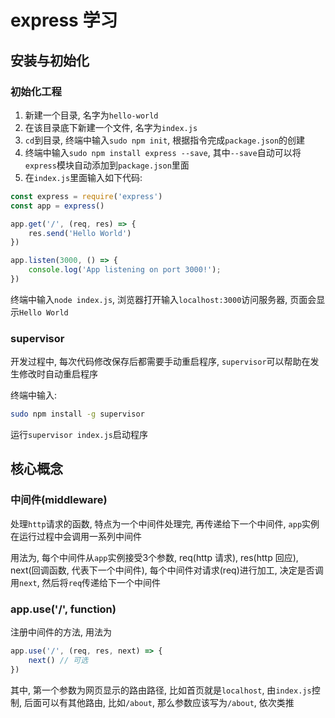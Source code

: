 # express 学习

## 安装与初始化

### 初始化工程 

1. 新建一个目录, 名字为`hello-world`
2. 在该目录底下新建一个文件, 名字为`index.js`
3. `cd`到目录, 终端中输入`sudo npm init`, 根据指令完成`package.json`的创建
4. 终端中输入`sudo npm install express --save`, 其中`--save`自动可以将`express`模块自动添加到`package.json`里面
5. 在`index.js`里面输入如下代码:

```js
const express = require('express')
const app = express()

app.get('/', (req, res) => {
    res.send('Hello World')
})

app.listen(3000, () => {
    console.log('App listening on port 3000!');
})
```
终端中输入`node index.js`, 浏览器打开输入`localhost:3000`访问服务器, 页面会显示`Hello World`

### supervisor

开发过程中, 每次代码修改保存后都需要手动重启程序, `supervisor`可以帮助在发生修改时自动重启程序

终端中输入:
```bash
sudo npm install -g supervisor
```

运行`supervisor index.js`启动程序

## 核心概念

### 中间件(middleware)

处理`http`请求的函数, 特点为一个中间件处理完, 再传递给下一个中间件, `app`实例在运行过程中会调用一系列中间件

用法为, 每个中间件从`app`实例接受3个参数, req(http 请求), res(http 回应), next(回调函数, 代表下一个中间件), 每个中间件对请求(req)进行加工, 决定是否调用`next`, 然后将`req`传递给下一个中间件

### app.use('/', function)

注册中间件的方法, 用法为

```js
app.use('/', (req, res, next) => {
    next() // 可选
})
```

其中, 第一个参数为网页显示的路由路径, 比如首页就是`localhost`, 由`index.js`控制, 后面可以有其他路由, 比如`/about`, 那么参数应该写为`/about`, 依次类推